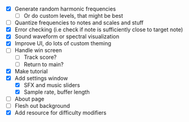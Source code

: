 - [x] Generate random harmonic frequencies
	- [ ] Or do custom levels, that might be best
- [ ] Quantize frequencies to notes and scales and stuff
- [x] Error checking (i.e check if note is sufficiently close to target note)
- [x] Sound waveform or spectral visualization
- [x] Improve UI, do lots of custom theming
- [ ] Handle win screen
	- [ ] Track score?
	- [ ] Return to main?
- [x] Make tutorial
- [x] Add settings window
	- [x] SFX and music sliders
	- [x] Sample rate, buffer length
- [ ] About page
- [ ] Flesh out background
- [x] Add resource for difficulty modifiers